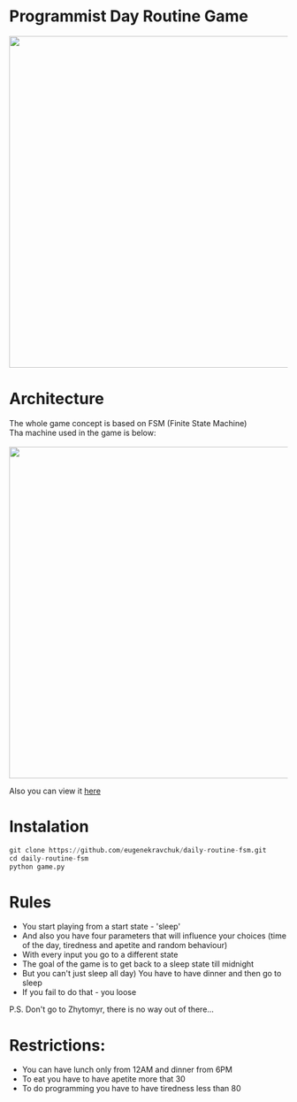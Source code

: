 # Programmist Day Routine Game
<img src="https://github.com/eugenekravchuk/daily-routine-fsm/assets/81439861/319d24dd-4ff2-4114-9f24-1e8fd5780584" width="600">

# Architecture
The whole game concept is based on FSM (Finite State Machine) <br/>
Tha machine used in the game is below:<br/><br/>
<img src="https://github.com/eugenekravchuk/daily-routine-fsm/assets/81439861/bd85f45b-d90b-4620-9699-76bbd06bacf9" width="600">

Also you can view it [here](https://www.figma.com/file/4JUdsV5ANTm8asC2KZwxUR/fsm_lab?type=whiteboard&node-id=0%3A1&t=qFkUun0aU0BkkOQO-1)

# Instalation
```python
git clone https://github.com/eugenekravchuk/daily-routine-fsm.git
cd daily-routine-fsm
python game.py
```

# Rules
- You start playing from a start state - 'sleep' <br/>
- And also you have four parameters that will influence your choices (time of the day, tiredness and apetite and random behaviour) <br/>
- With every input you go to a different state <br/>
- The goal of the game is to get back to a sleep state till midnight <br/>
- But you can't just sleep all day) You have to have dinner and then go to sleep <br/>
- If you fail to do that - you loose <br/>

P.S. Don't go to Zhytomyr, there is no way out of there...

# Restrictions:
- You can have lunch only from 12AM and dinner from 6PM
- To eat you have to have apetite more that 30
- To do programming you have to have tiredness less than 80

